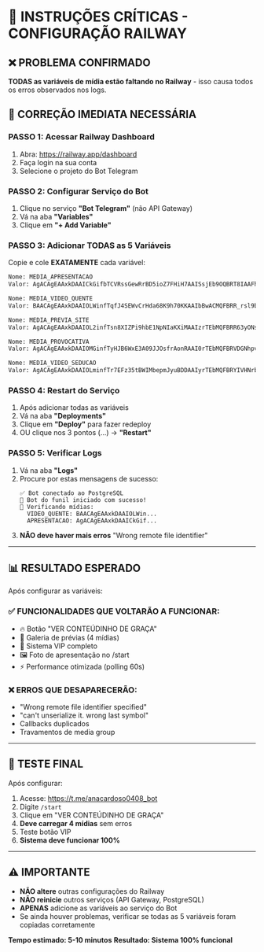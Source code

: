 # 🚨 INSTRUÇÕES CRÍTICAS - CONFIGURAÇÃO RAILWAY

## ❌ PROBLEMA CONFIRMADO
**TODAS as variáveis de mídia estão faltando no Railway** - isso causa todos os erros observados nos logs.

## 🔧 CORREÇÃO IMEDIATA NECESSÁRIA

### **PASSO 1: Acessar Railway Dashboard**
1. Abra: https://railway.app/dashboard
2. Faça login na sua conta
3. Selecione o projeto do Bot Telegram

### **PASSO 2: Configurar Serviço do Bot**
1. Clique no serviço **"Bot Telegram"** (não API Gateway)
2. Vá na aba **"Variables"**
3. Clique em **"+ Add Variable"**

### **PASSO 3: Adicionar TODAS as 5 Variáveis**

Copie e cole **EXATAMENTE** cada variável:

```bash
Nome: MEDIA_APRESENTACAO
Valor: AgACAgEAAxkDAAICkGifbTCVRssGewRrBD5ioZ7FHiH7AAISsjEb9OQBRT8IAAFhTPLV2AEAAwIAA3cAAzYE
```

```bash
Nome: MEDIA_VIDEO_QUENTE  
Valor: BAACAgEAAxkDAAIOLWinfTqfJ4SEWvCrHda68K9h70KKAAIbBwACMQFBRR_rsl9biH1zNgQ
```

```bash
Nome: MEDIA_PREVIA_SITE
Valor: AgACAgEAAxkDAAIOL2infTsn8XIZPi9hbE1NpNIaKXiMAAIzrTEbMQFBRR63yONsxlHEAQADAgADeQADNgQ
```

```bash
Nome: MEDIA_PROVOCATIVA
Valor: AgACAgEAAxkDAAIOMGinfTyHJB6WxE3A09JJOsfrAonRAAI0rTEbMQFBRVDGNhpvLgs0AQADAgADeQADNgQ
```

```bash
Nome: MEDIA_VIDEO_SEDUCAO
Valor: AgACAgEAAxkDAAIOLminfTr7EFz35tBWIMbepmJyuBDDAAIyrTEbMQFBRYIVHNrbPu82AQADAgADeQADNgQ
```

### **PASSO 4: Restart do Serviço**
1. Após adicionar todas as variáveis
2. Vá na aba **"Deployments"**
3. Clique em **"Deploy"** para fazer redeploy
4. OU clique nos 3 pontos (...) → **"Restart"**

### **PASSO 5: Verificar Logs**
1. Vá na aba **"Logs"**
2. Procure por estas mensagens de sucesso:
   ```
   ✅ Bot conectado ao PostgreSQL
   🚀 Bot do funil iniciado com sucesso!
   📱 Verificando mídias:
     VIDEO_QUENTE: BAACAgEAAxkDAAIOLWin...
     APRESENTACAO: AgACAgEAAxkDAAICkGif...
   ```
3. **NÃO deve haver mais erros** "Wrong remote file identifier"

---

## 📊 RESULTADO ESPERADO

Após configurar as variáveis:

### ✅ **FUNCIONALIDADES QUE VOLTARÃO A FUNCIONAR:**
- 🔥 Botão "VER CONTEÚDINHO DE GRAÇA" 
- 📸 Galeria de prévias (4 mídias)
- 💎 Sistema VIP completo
- 🖼️ Foto de apresentação no /start
- ⚡ Performance otimizada (polling 60s)

### ❌ **ERROS QUE DESAPARECERÃO:**
- "Wrong remote file identifier specified"
- "can't unserialize it. wrong last symbol"
- Callbacks duplicados
- Travamentos de media group

---

## 🎯 TESTE FINAL

Após configurar:
1. Acesse: https://t.me/anacardoso0408_bot
2. Digite `/start`
3. Clique em "VER CONTEÚDINHO DE GRAÇA"
4. **Deve carregar 4 mídias** sem erros
5. Teste botão VIP
6. **Sistema deve funcionar 100%**

---

## ⚠️ IMPORTANTE

- **NÃO altere** outras configurações do Railway
- **NÃO reinicie** outros serviços (API Gateway, PostgreSQL)
- **APENAS** adicione as variáveis ao serviço do Bot
- Se ainda houver problemas, verificar se todas as 5 variáveis foram copiadas corretamente

**Tempo estimado: 5-10 minutos**
**Resultado: Sistema 100% funcional**